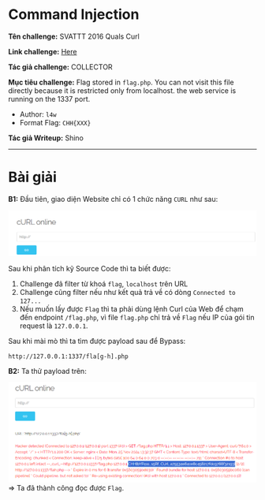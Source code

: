 # Command Injection

**Tên challenge:** SVATTT 2016 Quals Curl

**Link challenge:** [Here](https://battle.cookiearena.org/skills-path/os-command-injection/challenge/svattt-2016-quals-curl)

**Tác giả challenge:** COLLECTOR

**Mục tiêu challenge:** Flag stored in `flag.php`. You can not visit this file directly because it is restricted only from localhost. the web service is running on the 1337 port.

* Author: `l4w`
* Format Flag: `CHH{XXX}`

**Tác giả Writeup:** Shino

---

# Bài giải

**B1:** Đầu tiên, giao diện Website chỉ có 1 chức năng `CURL` như sau:

![alt text](./images/image.png)

Sau khi phân tích kỹ Source Code thì ta biết được:

1. Challenge đã filter từ khoá `flag`, `localhost` trên URL
2. Challenge cũng filter nếu như kết quả trả về có dòng `Connected to 127...`
3. Nếu muốn lấy được `Flag` thì ta phải dùng lệnh Curl của Web để chạm đến endpoint `/flag.php`, vì file `flag.php` chỉ trả về `Flag` nếu IP của gói tin request là `127.0.0.1`.

Sau khi mài mò thì ta tìm được payload sau để Bypass:
```
http://127.0.0.1:1337/fla[g-h].php
```

**B2:** Ta thử payload trên:

![alt text](./images/image-1.png)
=> Ta đã thành công đọc được `Flag`.